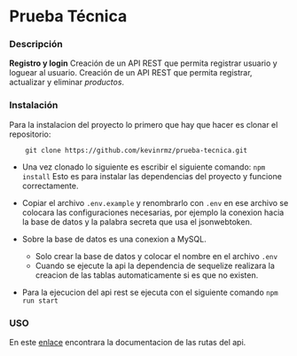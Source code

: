 # Prueba Técnica

### Descripción

**Registro y login**
Creación de un API REST que permita registrar usuario y loguear al usuario.
Creación de un API REST que permita registrar, actualizar y eliminar *productos*.


### Instalación
Para la instalacion del proyecto lo primero que hay que hacer es clonar el repositorio:
```
    git clone https://github.com/kevinrmz/prueba-tecnica.git
```

- Una vez clonado lo siguiente es escribir el siguiente comando: `npm install` Esto es para instalar las dependencias del proyecto y funcione correctamente.

- Copiar el archivo `.env.example` y renombrarlo con `.env` en ese archivo se colocara las configuraciones necesarias, por ejemplo la conexion hacia la base de datos y la palabra secreta que usa el jsonwebtoken.

- Sobre la base de datos es una conexion a MySQL.
    
    - Solo crear la base de datos y colocar el nombre en el archivo `.env`
    - Cuando se ejecute la api la dependencia de sequelize realizara la creacion de las tablas automaticamente si es que no existen.

- Para la ejecucion del api rest se ejecuta con el siguiente comando `npm run start`

### USO
En este [enlace](https://documenter.getpostman.com/view/22407656/UzXNVd5H) encontrara la documentacion de las rutas del api.
